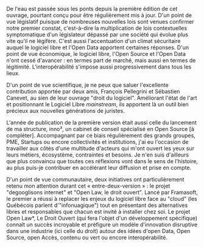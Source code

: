 De l'eau est passée sous les ponts depuis la première édition de cet ouvrage, pourtant conçu pour être régulièrement mis à jour.
D'un point de vue législatif puisque de nombreuses nouvelles lois sont venues confirmer notre premier constat, c'est-à-dire la multiplication de lois contextuelles symptomatique d'un législateur dépassé par une société qui évolue plus vite qu'il ne légifère. C'est aussi l'accentuation d'un climat sécuritaire auquel le logiciel libre et l'Open Data apportent certaines réponses.
D'un point de vue économique, le logiciel libre, l'Open Source et l'Open Data n'ont cessé d'avancer : en termes part de marché, mais aussi en termes de légitimité. L'interopérabilité s'impose aussi progressivement dans tous les lieux.

D'un point de vue scientifique, je ne peux que saluer l'excellente contribution apportée par deux amis, François Pellegrini et Sébastien Canevet, au sien de leur ouvrage "droit du logiciel". Améliorant l'état de l'art et positionnant le Logiciel Libre _mainstream_, ils apportent là un outil bien précieux aux nouvelles générations de juristes.

L'année de publication de la première version était aussi celle du lancement de ma structure, inno³, un cabinet de conseil spécialisé en Open Source [à compléter]. Accompagnant par ce biais régulièrement des grands groupes, PME, Startups ou encore collectivités et institutions, j'ai eu l'occasion de travailler aux côtés d'une multitude d'acteurs qui m'ont ouvert les yeux sur leurs métiers, écosystème, contraintes et besoins. Je n'en suis d'ailleurs que plus convaincu que toutes ces réflexions vont dans le sens de l'histoire, au plus puis-je contribuer en accélérant leur diffusion et prise en compte.

D'un point de vue communautaire, deux initiatives ont particulièrement retenu mon attention durant cet « entre-deux-version » : le projet "degooglisons internet" et "Open Law, le droit ouvert". Lancé par Framasoft, le premier a réussi à replacer les enjeux du logiciel libre face au "cloud" (les Québécois parlent d'"infonuagique") tout en présentant des alternatives libres et responsables que chacun est invité à installer chez soi. Le projet Open Law*, Le Droit Ouvert (qui fera l'objet d'un développement spécifique) connaît un succès incroyable et préfigure un modèle d'innovation disruptive dans une industrie (ici celle du droit) autour des idées d'open Data, Open Source, open Accès, contenu ou vert ou encore interopérabilité.